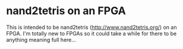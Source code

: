 # nand2tetris on an FPGA
This is intended to be nand2tetris (http://www.nand2tetris.org/) on an FPGA. 
I'm totally new to FPGAs so it could take a while for there to be anything meaning full here...
